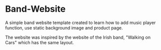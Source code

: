 # Band-Website

A simple band website template created to learn how to add music player function, use static background image and product page. 

The website was inspired by the website of the Irish band, "Walking on Cars" which has the same layout. 
